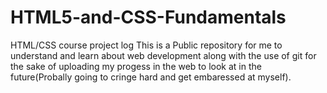 # HTML5-and-CSS-Fundamentals
HTML/CSS course project log
This is a Public repository for me to understand and learn about web development along with the use of git for the sake of uploading my
progess in the web to look at in the future(Probally going to cringe hard and get embaressed at myself).
